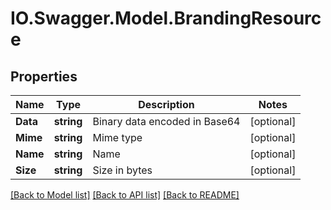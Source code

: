 # IO.Swagger.Model.BrandingResource
## Properties

Name | Type | Description | Notes
------------ | ------------- | ------------- | -------------
**Data** | **string** | Binary data encoded in Base64 | [optional] 
**Mime** | **string** | Mime type | [optional] 
**Name** | **string** | Name | [optional] 
**Size** | **string** | Size in bytes | [optional] 

[[Back to Model list]](../README.md#documentation-for-models) [[Back to API list]](../README.md#documentation-for-api-endpoints) [[Back to README]](../README.md)

